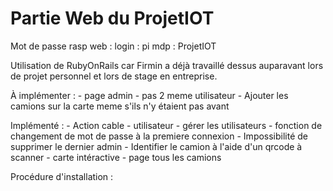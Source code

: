 # Partie Web du ProjetIOT
Mot de passe rasp web :
login :     pi
mdp :       ProjetIOT

Utilisation de RubyOnRails car Firmin a déjà travaillé dessus auparavant lors de projet personnel et lors de stage en entreprise.

À implémenter :
    - page admin
    - pas 2 meme utilisateur
    - Ajouter les camions sur la carte meme s'ils n'y étaient pas avant

Implémenté :
    - Action cable
    - utilisateur
    - gérer les utilisateurs
    - fonction de changement de mot de passe à la premiere connexion
    - Impossibilité de supprimer le dernier admin
    - Identifier le camion à l'aide d'un qrcode à scanner
    - carte intéractive
    - page tous les camions

Procédure d'installation :